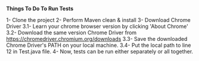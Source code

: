 **Things To Do To Run Tests**

1- Clone the project
2- Perform Maven clean & install
3- Download Chrome Driver
    3.1- Learn your chrome browser version by clicking 'About Chrome'
    3.2- Download the same version Chrome Driver from https://chromedriver.chromium.org/downloads
    3.3- Save the downloaded Chrome Driver's PATH on your local machine.
    3.4- Put the local path to line 12 in Test.java file.
4- Now, tests can be run either separately or all together.